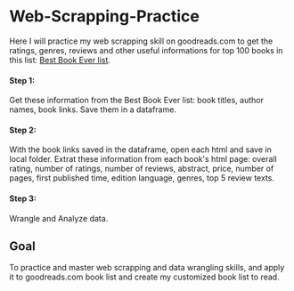 # Web-Scrapping-Practice

Here I will practice my web scrapping skill on goodreads.com to get the ratings, genres, reviews and other useful informations for top 100 books in this list: [Best Book Ever list](https://www.goodreads.com/list/show/1.Best_Books_Ever).


#### Step 1:

Get these information from the Best Book Ever list: book titles, author names, book links.
Save them in a dataframe.


#### Step 2:

With the book links saved in the dataframe, open each html and save in local folder.
Extrat these information from each book's html page: overall rating, number of ratings, number of reviews, abstract, price, number of pages, first published time, edition language, genres, top 5 review texts.

#### Step 3:

Wrangle and Analyze data.

## Goal
To practice and master web scrapping and data wrangling skills, and apply it to goodreads.com book list and create my customized book list to read.
